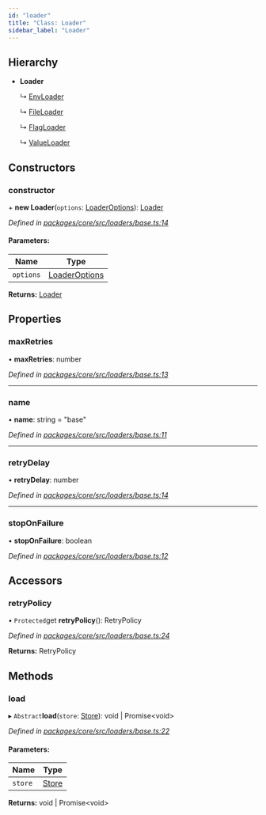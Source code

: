 ```yaml
---
id: "loader"
title: "Class: Loader"
sidebar_label: "Loader"
---
```


## Hierarchy

- **Loader**

  ↳ [EnvLoader](envloader.md)

  ↳ [FileLoader](fileloader.md)

  ↳ [FlagLoader](flagloader.md)

  ↳ [ValueLoader](valueloader.md)

## Constructors

### constructor

\+ **new Loader**(`options`: [LoaderOptions](../interfaces/loaderoptions.md)): [Loader](loader.md)

_Defined in [packages/core/src/loaders/base.ts:14](https://github.com/willsoto/node-konfig/blob/9b8a7e5/packages/core/src/loaders/base.ts#L14)_

#### Parameters:

| Name      | Type                                            |
| --------- | ----------------------------------------------- |
| `options` | [LoaderOptions](../interfaces/loaderoptions.md) |

**Returns:** [Loader](loader.md)

## Properties

### maxRetries

• **maxRetries**: number

_Defined in [packages/core/src/loaders/base.ts:13](https://github.com/willsoto/node-konfig/blob/9b8a7e5/packages/core/src/loaders/base.ts#L13)_

---

### name

• **name**: string = "base"

_Defined in [packages/core/src/loaders/base.ts:11](https://github.com/willsoto/node-konfig/blob/9b8a7e5/packages/core/src/loaders/base.ts#L11)_

---

### retryDelay

• **retryDelay**: number

_Defined in [packages/core/src/loaders/base.ts:14](https://github.com/willsoto/node-konfig/blob/9b8a7e5/packages/core/src/loaders/base.ts#L14)_

---

### stopOnFailure

• **stopOnFailure**: boolean

_Defined in [packages/core/src/loaders/base.ts:12](https://github.com/willsoto/node-konfig/blob/9b8a7e5/packages/core/src/loaders/base.ts#L12)_

## Accessors

### retryPolicy

• `Protected`get **retryPolicy**(): RetryPolicy

_Defined in [packages/core/src/loaders/base.ts:24](https://github.com/willsoto/node-konfig/blob/9b8a7e5/packages/core/src/loaders/base.ts#L24)_

**Returns:** RetryPolicy

## Methods

### load

▸ `Abstract`**load**(`store`: [Store](store.md)): void \| Promise&#60;void>

_Defined in [packages/core/src/loaders/base.ts:22](https://github.com/willsoto/node-konfig/blob/9b8a7e5/packages/core/src/loaders/base.ts#L22)_

#### Parameters:

| Name    | Type              |
| ------- | ----------------- |
| `store` | [Store](store.md) |

**Returns:** void \| Promise&#60;void>
